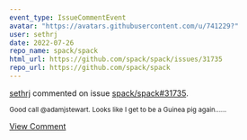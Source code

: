 ```yaml
---
event_type: IssueCommentEvent
avatar: "https://avatars.githubusercontent.com/u/741229?"
user: sethrj
date: 2022-07-26
repo_name: spack/spack
html_url: https://github.com/spack/spack/issues/31735
repo_url: https://github.com/spack/spack
---
```


<a href='https://github.com/sethrj' target='_blank'>sethrj</a> commented on issue <a href='https://github.com/spack/spack/issues/31735' target='_blank'>spack/spack#31735</a>.

<small>Good call @adamjstewart. Looks like I get to be a Guinea pig again......</small>

<a href='https://github.com/spack/spack/issues/31735' target='_blank'>View Comment</a>